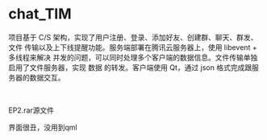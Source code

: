 # chat_TIM

项目基于 C/S 架构，实现了用户注册、登录、添加好友、创建群、聊天、群发、文件 传输以及上下线提醒功能。服务端部署在腾讯云服务器上，使用 libevent + 多线程来解决 并发的问题，可以同时处理多个客户端的数据信息。文件传输单独启用了文件服务器，实现 数据 的转发。客户端使用 Qt，通过 json 格式完成跟服务器的数据交互。

<br>

EP2.rar源文件

界面很丑，没用到qml
